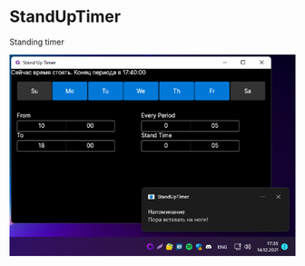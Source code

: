 # StandUpTimer
Standing timer

![example](https://github.com/egorozh/StandUpTimer/blob/master/img/win-notify.png "Example")
